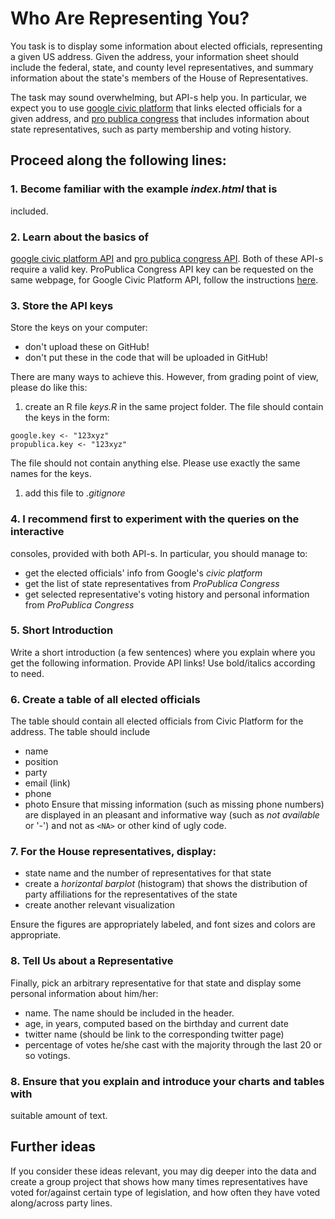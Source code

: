 # Who Are Representing You?

You task is to display some information about elected officials,
representing a given US address.  Given the address, your information
sheet should include the federal, state, and county level
representatives, and summary information about the state's members of
the House of Representatives.

The task may sound overwhelming, but API-s help you.  In particular,
we expect you to use
[google civic platform](https://developers.google.com/civic-information/)
that links elected officials for a given address, and
[pro publica congress](https://www.propublica.org/datastore/api/propublica-congress-api)
that includes information about state representatives, such as party
membership and voting history.

## Proceed along the following lines:

### 1. Become familiar with the example _index.html_ that is
included.

### 2. Learn about the basics of
[google civic platform API](https://developers.google.com/civic-information/)
and 
[pro publica congress API](https://www.propublica.org/datastore/api/propublica-congress-api). Both
of these API-s require a valid key.  ProPublica Congress API key
can be requested on the same webpage, for Google Civic Platform
API, follow the instructions
[here](https://support.google.com/cloud/answer/6158862).

### 3. Store the API keys

Store the keys on your computer:
* don't upload these on GitHub!
* don't put these in the code that will be uploaded in GitHub!

There are many ways to achieve this.  However, from grading point of
view, please do like this:
1. create an R file _keys.R_ in the same project folder.  The file
   should contain the keys in the form:  

```
google.key <- "123xyz"
propublica.key <- "123xyz"
```
   The file should not contain anything else.  Please use exactly the
   same names for the keys.
1. add this file to _.gitignore_




### 4. I recommend first to experiment with the queries on the interactive
consoles, provided with both API-s.  In particular, you should manage
to: 
* get the elected officials' info from Google's _civic platform_
* get the list of state representatives from _ProPublica Congress_
* get selected representative's voting history and personal
  information from _ProPublica Congress_
  

### 5. Short Introduction

Write a short introduction (a few sentences) where you explain where
you get the following information.  Provide API links!  Use
bold/italics according to need.
  

### 6. Create a table of all elected officials 

The table should contain all elected officials from Civic Platform for
the address. The table should include
* name
* position
* party
* email (link)
* phone
* photo
Ensure that missing information (such as missing phone numbers) are
displayed in an pleasant and informative way (such as _not available_
or '-') and not as `<NA>` or other kind of ugly code.

### 7. For the House representatives, display:
* state name and the number of representatives for that state
* create a _horizontal barplot_ (histogram) that shows the
  distribution of party affiliations for the
  representatives of the state
* create another relevant visualization

Ensure the figures are appropriately labeled, and font sizes and colors
are appropriate.


### 8. Tell Us about a Representative

Finally, pick an arbitrary representative for that state and display some personal information
about him/her:
* name.  The name should be included in the header.
* age, in years, computed based on the birthday and current date
* twitter name (should be link to the corresponding twitter page)
* percentage of votes he/she cast with the majority through the last
  20 or so votings.



### 8. Ensure that you explain and introduce your charts and tables with
suitable amount of text.


## Further ideas

If you consider these ideas relevant, you may dig deeper into the data
and create a group project that shows how many times representatives
have voted for/against certain type of legislation, and how often they
have voted along/across party lines.

